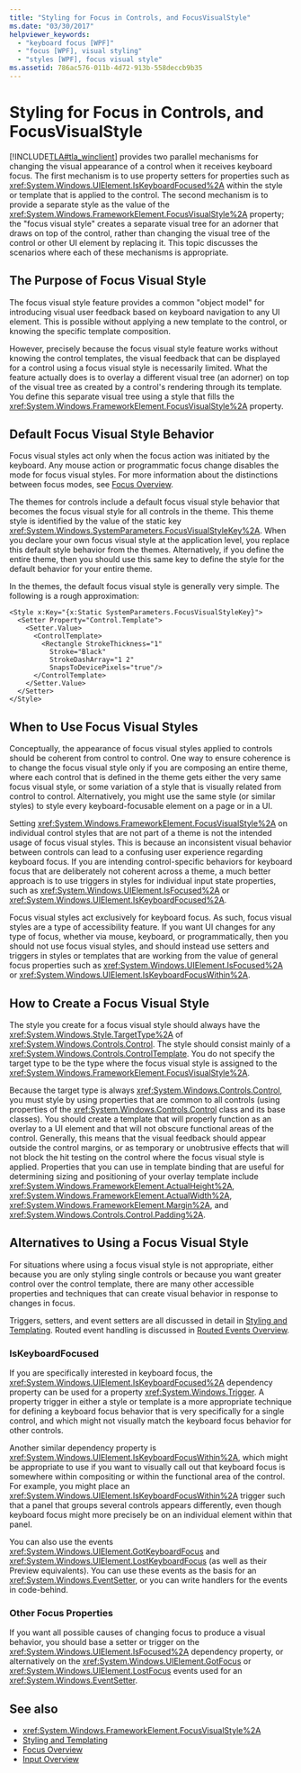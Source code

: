 ```yaml
---
title: "Styling for Focus in Controls, and FocusVisualStyle"
ms.date: "03/30/2017"
helpviewer_keywords: 
  - "keyboard focus [WPF]"
  - "focus [WPF], visual styling"
  - "styles [WPF], focus visual style"
ms.assetid: 786ac576-011b-4d72-913b-558deccb9b35
---
```

# Styling for Focus in Controls, and FocusVisualStyle
[!INCLUDE[TLA#tla_winclient](../../../../includes/tlasharptla-winclient-md.md)] provides two parallel mechanisms for changing the visual appearance of a control when it receives keyboard focus. The first mechanism is to use property setters for properties such as <xref:System.Windows.UIElement.IsKeyboardFocused%2A> within the style or template that is applied to the control. The second mechanism is to provide a separate style as the value of the <xref:System.Windows.FrameworkElement.FocusVisualStyle%2A> property; the "focus visual style" creates a separate visual tree for an adorner that draws on top of the control, rather than changing the visual tree of the control or other UI element by replacing it. This topic discusses the scenarios where each of these mechanisms is appropriate.  

<a name="Purpose"></a>   
## The Purpose of Focus Visual Style  
 The focus visual style feature provides a common "object model" for introducing visual user feedback based on keyboard navigation to any UI element. This is possible without applying a new template to the control, or knowing the specific template composition.  
  
 However, precisely because the focus visual style feature works without knowing the control templates, the visual feedback that can be displayed for a control using a focus visual style is necessarily limited. What the feature actually does is to overlay a different visual tree (an adorner) on top of the visual tree as created by a control's rendering through its template. You define this separate visual tree using a style that fills the <xref:System.Windows.FrameworkElement.FocusVisualStyle%2A> property.  
  
<a name="Default"></a>   
## Default Focus Visual Style Behavior  
 Focus visual styles act only when the focus action was initiated by the keyboard. Any mouse action or programmatic focus change disables the mode for focus visual styles. For more information about the distinctions between focus modes, see [Focus Overview](focus-overview.md).  
  
 The themes for controls include a default focus visual style behavior that becomes the focus visual style for all controls in the theme. This theme style is identified by the value of the static key <xref:System.Windows.SystemParameters.FocusVisualStyleKey%2A>. When you declare your own focus visual style at the application level, you replace this default style behavior from the themes. Alternatively, if you define the entire theme, then you should use this same key to define the style for the default behavior for your entire theme.  
  
 In the themes, the default focus visual style is generally very simple. The following is a rough approximation:  
  
```xaml  
<Style x:Key="{x:Static SystemParameters.FocusVisualStyleKey}">  
  <Setter Property="Control.Template">  
    <Setter.Value>  
      <ControlTemplate>  
        <Rectangle StrokeThickness="1"  
          Stroke="Black"  
          StrokeDashArray="1 2"  
          SnapsToDevicePixels="true"/>  
      </ControlTemplate>  
    </Setter.Value>  
  </Setter>  
</Style>  
```  
  
<a name="When"></a>   
## When to Use Focus Visual Styles  
 Conceptually, the appearance of focus visual styles applied to controls should be coherent from control to control. One way to ensure coherence is to change the focus visual style only if you are composing an entire theme, where each control that is defined in the theme gets either the very same focus visual style, or some variation of a style that is visually related from control to control. Alternatively, you might use the same style (or similar styles) to style every keyboard-focusable element on a page or in a UI.  
  
 Setting <xref:System.Windows.FrameworkElement.FocusVisualStyle%2A> on individual control styles that are not part of a theme is not the intended usage of focus visual styles. This is because an inconsistent visual behavior between controls can lead to a confusing user experience regarding keyboard focus. If you are intending control-specific behaviors for keyboard focus that are deliberately not coherent across a theme, a much better approach is to use triggers in styles for individual input state properties, such as <xref:System.Windows.UIElement.IsFocused%2A> or <xref:System.Windows.UIElement.IsKeyboardFocused%2A>.  
  
 Focus visual styles act exclusively for keyboard focus. As such, focus visual styles are a type of accessibility feature. If you want UI changes for any type of focus, whether via mouse, keyboard, or programmatically, then you should not use focus visual styles, and should instead use setters and triggers in styles or templates that are working from the value of general focus properties such as <xref:System.Windows.UIElement.IsFocused%2A> or <xref:System.Windows.UIElement.IsKeyboardFocusWithin%2A>.  
  
<a name="How"></a>   
## How to Create a Focus Visual Style  
 The style you create for a focus visual style should always have the <xref:System.Windows.Style.TargetType%2A> of <xref:System.Windows.Controls.Control>. The style should consist mainly of a <xref:System.Windows.Controls.ControlTemplate>. You do not specify the target type to be the type where the focus visual style is assigned to the <xref:System.Windows.FrameworkElement.FocusVisualStyle%2A>.  
  
 Because the target type is always <xref:System.Windows.Controls.Control>, you must style by using properties that are common to all controls (using properties of the <xref:System.Windows.Controls.Control> class and its base classes). You should create a template that will properly function as an overlay to a UI element and that will not obscure functional areas of the control. Generally, this means that the visual feedback should appear outside the control margins, or as temporary or unobtrusive effects that will not block the hit testing on the control where the focus visual style is applied. Properties that you can use in template binding that are useful for determining sizing and positioning of your overlay template include <xref:System.Windows.FrameworkElement.ActualHeight%2A>, <xref:System.Windows.FrameworkElement.ActualWidth%2A>, <xref:System.Windows.FrameworkElement.Margin%2A>, and <xref:System.Windows.Controls.Control.Padding%2A>.  
  
<a name="Alternatives"></a>   
## Alternatives to Using a Focus Visual Style  
 For situations where using a focus visual style is not appropriate, either because you are only styling single controls or because you want greater control over the control template, there are many other accessible properties and techniques that can create visual behavior in response to changes in focus.  
  
 Triggers, setters, and event setters are all discussed in detail in [Styling and Templating](../../../desktop-wpf/fundamentals/styles-templates-overview.md). Routed event handling is discussed in [Routed Events Overview](routed-events-overview.md).  
  
### IsKeyboardFocused  
 If you are specifically interested in keyboard focus, the <xref:System.Windows.UIElement.IsKeyboardFocused%2A> dependency property can be used for a property <xref:System.Windows.Trigger>. A property trigger in either a style or template is a more appropriate technique for defining a keyboard focus behavior that is very specifically for a single control, and which might not visually match the keyboard focus behavior for other controls.  
  
 Another similar dependency property is <xref:System.Windows.UIElement.IsKeyboardFocusWithin%2A>, which might be appropriate to use if you want to visually call out that keyboard focus is somewhere within compositing or within the functional area of the control. For example, you might place an <xref:System.Windows.UIElement.IsKeyboardFocusWithin%2A> trigger such that a panel that groups several controls appears differently, even though keyboard focus might more precisely be on an individual element within that panel.  
  
 You can also use the events <xref:System.Windows.UIElement.GotKeyboardFocus> and <xref:System.Windows.UIElement.LostKeyboardFocus> (as well as their Preview equivalents). You can use these events as the basis for an <xref:System.Windows.EventSetter>, or you can write handlers for the events in code-behind.  
  
### Other Focus Properties  
 If you want all possible causes of changing focus to produce a visual behavior, you should base a setter or trigger on the <xref:System.Windows.UIElement.IsFocused%2A> dependency property, or alternatively on the <xref:System.Windows.UIElement.GotFocus> or <xref:System.Windows.UIElement.LostFocus> events used for an <xref:System.Windows.EventSetter>.  
  
## See also

- <xref:System.Windows.FrameworkElement.FocusVisualStyle%2A>
- [Styling and Templating](../../../desktop-wpf/fundamentals/styles-templates-overview.md)
- [Focus Overview](focus-overview.md)
- [Input Overview](input-overview.md)
